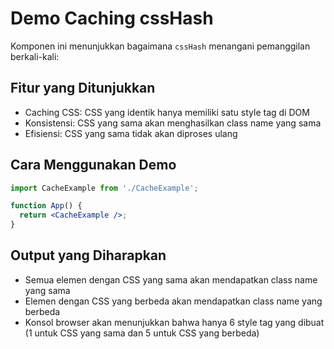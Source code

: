 # Demo Caching cssHash

Komponen ini menunjukkan bagaimana `cssHash` menangani pemanggilan berkali-kali:

## Fitur yang Ditunjukkan
- Caching CSS: CSS yang identik hanya memiliki satu style tag di DOM
- Konsistensi: CSS yang sama akan menghasilkan class name yang sama
- Efisiensi: CSS yang sama tidak akan diproses ulang

## Cara Menggunakan Demo
```jsx
import CacheExample from './CacheExample';

function App() {
  return <CacheExample />;
}
```

## Output yang Diharapkan
- Semua elemen dengan CSS yang sama akan mendapatkan class name yang sama
- Elemen dengan CSS yang berbeda akan mendapatkan class name yang berbeda
- Konsol browser akan menunjukkan bahwa hanya 6 style tag yang dibuat (1 untuk CSS yang sama dan 5 untuk CSS yang berbeda)
